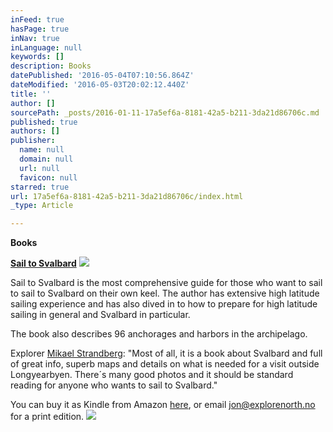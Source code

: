 ```yaml
---
inFeed: true
hasPage: true
inNav: true
inLanguage: null
keywords: []
description: Books
datePublished: '2016-05-04T07:10:56.864Z'
dateModified: '2016-05-03T20:02:12.440Z'
title: ''
author: []
sourcePath: _posts/2016-01-11-17a5ef6a-8181-42a5-b211-3da21d86706c.md
published: true
authors: []
publisher:
  name: null
  domain: null
  url: null
  favicon: null
starred: true
url: 17a5ef6a-8181-42a5-b211-3da21d86706c/index.html
_type: Article

---
```

**Books**

**[Sail to Svalbard][0]**
![](https://the-grid-user-content.s3-us-west-2.amazonaws.com/2f02d132-ae79-4716-97cb-982ba7432ab0.jpg)

Sail to Svalbard is the most comprehensive guide for those who want to sail to sail to Svalbard on their own keel. The author has extensive high latitude sailing experience and has also dived in to how to prepare for high latitude sailing in general and Svalbard in particular.

The book also describes 96 anchorages and harbors in the archipelago.

Explorer [Mikael Strandberg][1]: "Most of all, it is a book about Svalbard and full of great info, superb maps and details on what is needed for a visit outside Longyearbyen. There´s many good photos and it should be standard reading for anyone who wants to sail to Svalbard."

You can buy it as Kindle from Amazon [here][2], or email jon@explorenorth.no for a print edition.
![](https://the-grid-user-content.s3-us-west-2.amazonaws.com/8db73b40-8130-47c2-adb8-7fa5ae4126d6.jpg)

[0]: null
[1]: http://www.mikaelstrandberg.com/2015/12/26/book-review-sail-to-svalbard-by-jon-amtrup/
[2]: http://www.amazon.com/Sail-Svalbard-Jon-Amtrup-ebook/dp/B0056GW9S4/ref=sr_1_1?ie=UTF8&qid=1452503272&sr=8-1&keywords=sail+to+svalbard